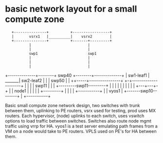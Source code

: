 # basic network layout for a small compute zone

       +---------------+          +-----------------+
       |       vsrx1   |__________|    vsrx2        |
       +---------------+          +-------+---------+
               |                          |
               |                          |
               swp1                       swp1   
               |                          |
               |                          |
               |                          |
+--------------+--------+  swp40 +--------+--------------+
|        sw1-leaf1      | _______|    sw2-leaf2          |
|                       |  swp50 |                       |
++-----+----------------+        +-+---------------------+
 |     |                           |
 |     swp11                       |
 |     |   +---------swp11---------+
 |     |   |
 |     |   |
 |     |   |
 | +---+---+-+
 | |   node1 |
 | |         |
 | +---------+
 |
 |
 |
 |                    +-----------+
 |                    | vyos1     |
 +-------swp10--------+           |
                      +-----------+

Basic small compute zone network design, two switches with trunk between them, uplinking to PE routers, vsrx used for testing, prod uses MX routers. Each hypervisor, (node) uplinks to each switch, uses vswitch options to load traffic between switches.   Switches also route node mgmt traffic using vrrp for HA.  vyos1 is a test server emulating path frames from a VM on a node would take to PE routers. VPLS used on PE's for HA between them.
